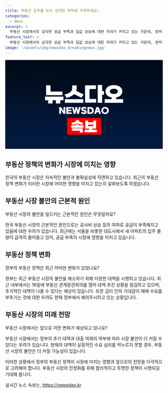 ```yaml
---
title: 부동산 입주율 61% 급격한 하락에 주목하세요!
categories:
  - News
excerpt: >
  부동산 시장에서의 심각한 공급 부족과 집값 상승에 대한 우려가 커지고 있는 가운데, 정부가 내일(18일) 부동산 관계장관회의를 열어 대책을 논의할 예정이다. 서울 새 아파트 입주 물량이 61%나 줄면서 공급 부족과 함께 패닉 바잉 조짐이 나타나고 있다는 분석이다. 더불어 정부는 추가 대책과 대출 억제가 당장의 수요 심리를 억누르지 못할 경우 하반기 부동산 시장의 불안이 더 커질 것이라는 우려가 제기되고 있다.
feature_text: >
  부동산 시장에서의 심각한 공급 부족과 집값 상승에 대한 우려가 커지고 있는 가운데, 정부가 내일(18일) 부동산 관계장관회의를 열어 대책을 논의할 예정이다. 서울 새 아파트 입주 물량이 61%나 줄면서 공급 부족과 함께 패닉 바잉 조짐이 나타나고 있다는 분석이다. 더불어 정부는 추가 대책과 대출 억제가 당장의 수요 심리를 억누르지 못할 경우 하반기 부동산 시장의 불안이 더 커질 것이라는 우려가 제기되고 있다.
image: '/assets/img/newsdao_breakingnews.jpg'
---
```


<p><img src="/assets/img/newsdao_breakingnews.jpg" alt="implanttips 속보" /></p>

<h2>부동산 정책의 변화가 시장에 미치는 영향</h2>

<p data-ke-size="size16"></p>

<p>한국의 부동산 시장은 지속적인 불안과 불확실성에 직면하고 있습니다. 최근의 부동산 정책 변화가 이러한 시장에 어떠한 영향을 미치고 있는지 살펴보도록 하겠습니다.</p>

<h2 data-ke-size="size26">부동산 시장 불안의 근본적 원인</h2>

<p data-ke-size="size16">부동산 시장의 불안을 일으키는 근본적인 원인은 무엇일까요?</p>

<p>한국 부동산 시장의 근본적인 원인으로는 공사비 상승 등의 여파로 공급이 부족해지고 있음에 대한 우려가 있습니다. 최근에는 서울을 비롯한 대도시에서 새 아파트의 입주 물량이 급격히 줄어들고 있어, 공급 부족이 시장에 영향을 미치고 있습니다.</p>

<h2 data-ke-size="size26">부동산 정책 변화</h2>

<p data-ke-size="size16">정부의 부동산 정책은 최근 어떠한 변화가 있었나요?</p>

<p>정부는 최근 부동산 시장의 불안을 해소하기 위해 다양한 대책을 시행하고 있습니다. 최근 내부에서는 18일에 부동산 관계장관회의를 열어 대책 추진 상황을 점검하고 있으며, 추가적인 대책이 나올 수 있다는 예상이 있습니다. 또한 금리 인하 기대감이 매매 수요를 부추기는 것에 대한 우려도 현재 정부에서 예의주시하고 있는 상황입니다.</p>

<h2 data-ke-size="size26">부동산 시장의 미래 전망</h2>

<p data-ke-size="size16">부동산 시장에서는 앞으로 어떤 변화가 예상되고 있나요?</p>

<p>부동산 시장에서는 정부의 추가 대책과 대출 억제의 여부에 따라 시장 불안이 더 커질 수 있다는 우려가 있습니다. 현재의 대책이 실질적인 수요 심리를 억누르지 못할 경우, 부동산 시장의 불안은 더 커질 가능성이 있습니다.</p>

<p>이러한 상황에서 정부의 부동산 정책이 시장에 미치는 영향과 앞으로의 전망을 다각적으로 고려해야 합니다. 부동산 시장의 안정화를 위해 합리적이고 투명한 정책이 시행되길 기대해 봅니다.</p>
실시간 뉴스 속보는, <a href="https://newsdao.kr" rel="dofollow">https://newsdao.kr</a>


